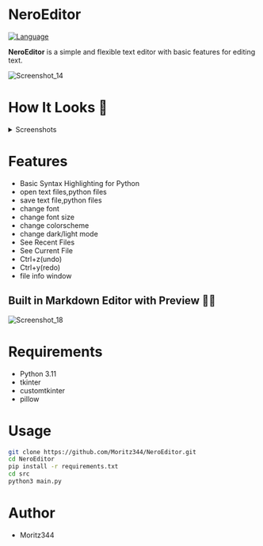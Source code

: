 # NeroEditor
[![Language](https://img.shields.io/badge/language-python-blue.svg?style=flat)](https://www.python.org) 

**NeroEditor** is a simple and flexible text editor with basic features for editing text.

![Screenshot_14](https://github.com/user-attachments/assets/40cb9241-1fa7-426f-bd53-3c06b6d3158c)


# How It Looks 👀
</details>
<details>
<summary>Screenshots</summary>



![start_screen](https://github.com/user-attachments/assets/8ee5ac0d-bbbd-4794-a47e-04d02bc31389)

![Screenshot_13](https://github.com/user-attachments/assets/91f8ac62-6df0-42bf-9fe0-9487c27b423e)

![Screenshot_1](https://github.com/user-attachments/assets/8145b247-5424-434e-ad8a-ed2e7b7b69a4)


</details>


# Features
- Basic Syntax Highlighting for Python
- open text files,python files
- save text file,python files
- change font
- change font size
- change colorscheme
- change dark/light mode
- See Recent Files
- See Current File
- Ctrl+z(undo)
- Ctrl+y(redo)
- file info window


## Built in Markdown Editor with Preview 🧙‍♂️
![Screenshot_18](https://github.com/user-attachments/assets/98398e0e-a263-407d-9ade-63d385a95754)


# Requirements
- Python 3.11
- tkinter
- customtkinter
- pillow



# Usage
```bash
git clone https://github.com/Moritz344/NeroEditor.git
cd NeroEditor
pip install -r requirements.txt
cd src
python3 main.py

```

# Author
- Moritz344
